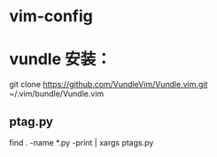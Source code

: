 # vim-config

# vundle 安装：
git clone https://github.com/VundleVim/Vundle.vim.git ~/.vim/bundle/Vundle.vim

## ptag.py
find  . -name \*.py -print | xargs ptags.py
